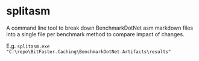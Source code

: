 # splitasm

A command line tool to break down BenchmarkDotNet asm markdown files into a single file per benchmark method to compare impact of changes.

E.g.
`splitasm.exe "C:\repo\BitFaster.Caching\BenchmarkDotNet.Artifacts\results"`
